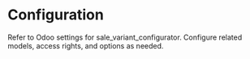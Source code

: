 # Configuration

Refer to Odoo settings for sale_variant_configurator. Configure related models, access rights, and options as needed.
